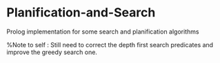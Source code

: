 # Planification-and-Search
Prolog implementation for some search and planification algorithms

%Note to self : Still need to correct the depth first search predicates and improve the greedy search one.
